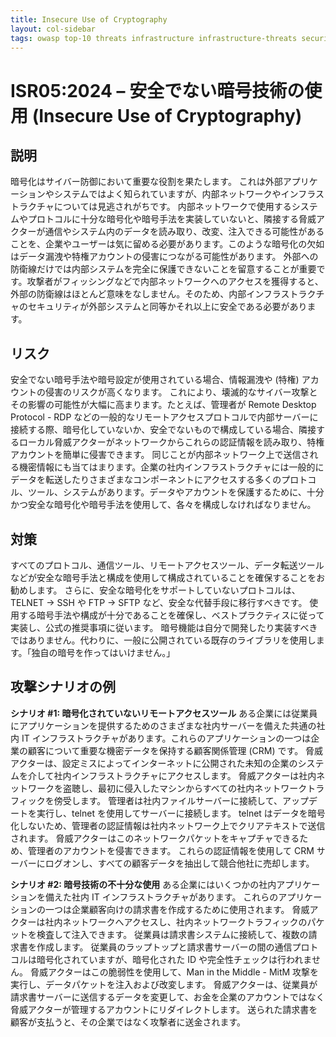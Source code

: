 ```yaml
---
title: Insecure Use of Cryptography
layout: col-sidebar
tags: owasp top-10 threats infrastructure infrastructure-threats security risks infrastructure-security-risks insecure use of cryptography isr05
---
```


# ISR05:2024 – 安全でない暗号技術の使用 (Insecure Use of Cryptography)

## 説明
暗号化はサイバー防御において重要な役割を果たします。
これは外部アプリケーションやシステムではよく知られていますが、内部ネットワークやインフラストラクチャについては見逃されがちです。
内部ネットワークで使用するシステムやプロトコルに十分な暗号化や暗号手法を実装していないと、隣接する脅威アクターが通信やシステム内のデータを読み取り、改変、注入できる可能性があることを、企業やユーザーは気に留める必要があります。このような暗号化の欠如はデータ漏洩や特権アカウントの侵害につながる可能性があります。
外部への防衛線だけでは内部システムを完全に保護できないことを留意することが重要です。攻撃者がフィッシングなどで内部ネットワークへのアクセスを獲得すると、外部の防衛線はほとんど意味をなしません。そのため、内部インフラストラクチャのセキュリティが外部システムと同等かそれ以上に安全である必要があります。


## リスク
安全でない暗号手法や暗号設定が使用されている場合、情報漏洩や (特権) アカウントの侵害のリスクが高くなります。
これにより、壊滅的なサイバー攻撃とその影響の可能性が大幅に高まります。たとえば、管理者が Remote Desktop Protocol - RDP などの一般的なリモートアクセスプロトコルで内部サーバーに接続する際、暗号化していないか、安全でないもので構成している場合、隣接するローカル脅威アクターがネットワークからこれらの認証情報を読み取り、特権アカウントを簡単に侵害できます。
同じことが内部ネットワーク上で送信される機密情報にも当てはまります。企業の社内インフラストラクチャには一般的にデータを転送したりさまざまなコンポーネントにアクセスする多くのプロトコル、ツール、システムがあります。データやアカウントを保護するために、十分かつ安全な暗号化や暗号手法を使用して、各々を構成しなければなりません。


## 対策
すべてのプロトコル、通信ツール、リモートアクセスツール、データ転送ツールなどが安全な暗号手法と構成を使用して構成されていることを確保することをお勧めします。
さらに、安全な暗号化をサポートしていないプロトコルは、TELNET -> SSH や FTP -> SFTP など、安全な代替手段に移行すべきです。
使用する暗号手法や構成が十分であることを確保し、ベストプラクティスに従って実装し、公式の推奨事項に従います。
暗号機能は自分で開発したり実装すべきではありません。代わりに、一般に公開されている既存のライブラリを使用します。「独自の暗号を作ってはいけません。」


## 攻撃シナリオの例
**シナリオ #1: 暗号化されていないリモートアクセスツール**
ある企業には従業員にアプリケーションを提供するためのさまざまな社内サーバーを備えた共通の社内 IT インフラストラクチャがあります。これらのアプリケーションの一つは企業の顧客について重要な機密データを保持する顧客関係管理 (CRM) です。
脅威アクターは、設定ミスによってインターネットに公開された未知の企業のシステムを介して社内インフラストラクチャにアクセスします。
脅威アクターは社内ネットワークを盗聴し、最初に侵入したマシンからすべての社内ネットワークトラフィックを傍受します。
管理者は社内ファイルサーバーに接続して、アップデートを実行し、telnet を使用してサーバーに接続します。
telnet はデータを暗号化しないため、管理者の認証情報は社内ネットワーク上でクリアテキストで送信されます。
脅威アクターはこのネットワークパケットをキャプチャできるため、管理者のアカウントを侵害できます。
これらの認証情報を使用して CRM サーバーにログオンし、すべての顧客データを抽出して競合他社に売却します。

**シナリオ #2: 暗号技術の不十分な使用**
ある企業にはいくつかの社内アプリケーションを備えた社内 IT インフラストラクチャがあります。
これらのアプリケーションの一つは企業顧客向けの請求書を作成するために使用されます。
脅威アクターは社内ネットワークへアクセスし、社内ネットワークトラフィックのパケットを検査して注入できます。
従業員は請求書システムに接続して、複数の請求書を作成します。
従業員のラップトップと請求書サーバーの間の通信プロトコルは暗号化されていますが、暗号化された ID や完全性チェックは行われません。
脅威アクターはこの脆弱性を使用して、Man in the Middle - MitM 攻撃を実行し、データパケットを注入および改変します。
脅威アクターは、従業員が請求書サーバーに送信するデータを変更して、お金を企業のアカウントではなく脅威アクターが管理するアカウントにリダイレクトします。
送られた請求書を顧客が支払うと、その企業ではなく攻撃者に送金されます。
